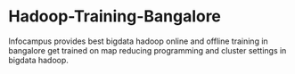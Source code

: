 # Hadoop-Training-Bangalore
Infocampus provides best bigdata hadoop online and offline training in bangalore get trained on map reducing programming and cluster settings in bigdata hadoop.
